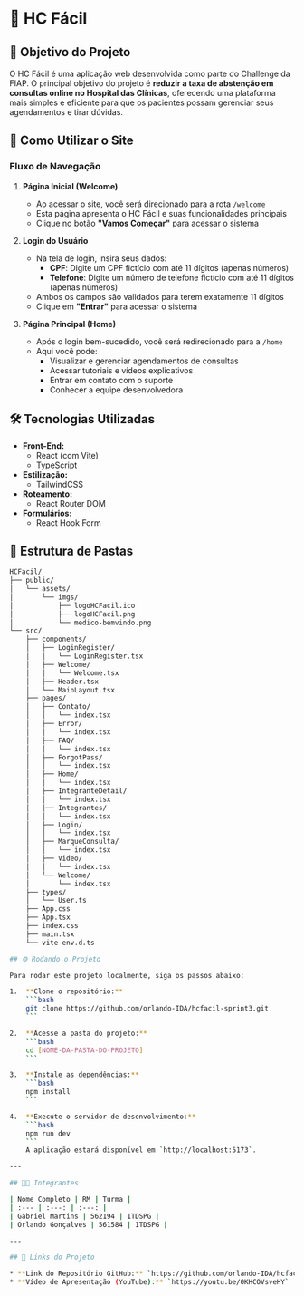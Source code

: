 # 🏥 HC Fácil

## 🎯 Objetivo do Projeto

O HC Fácil é uma aplicação web desenvolvida como parte do Challenge da FIAP. O principal objetivo do projeto é **reduzir a taxa de abstenção em consultas online no Hospital das Clínicas**, oferecendo uma plataforma mais simples e eficiente para que os pacientes possam gerenciar seus agendamentos e tirar dúvidas.

## 🚀 Como Utilizar o Site

### Fluxo de Navegação

1. **Página Inicial (Welcome)**
   - Ao acessar o site, você será direcionado para a rota `/welcome`
   - Esta página apresenta o HC Fácil e suas funcionalidades principais
   - Clique no botão **"Vamos Começar"** para acessar o sistema

2. **Login do Usuário**
   - Na tela de login, insira seus dados:
     - **CPF**: Digite um CPF fictício com até 11 dígitos (apenas números)
     - **Telefone**: Digite um número de telefone fictício com até 11 dígitos (apenas números)
   - Ambos os campos são validados para terem exatamente 11 dígitos
   - Clique em **"Entrar"** para acessar o sistema

3. **Página Principal (Home)**
   - Após o login bem-sucedido, você será redirecionado para a `/home`
   - Aqui você pode:
     - Visualizar e gerenciar agendamentos de consultas
     - Acessar tutoriais e vídeos explicativos
     - Entrar em contato com o suporte
     - Conhecer a equipe desenvolvedora

## 🛠️ Tecnologias Utilizadas

* **Front-End:**
    * React (com Vite)
    * TypeScript
* **Estilização:**
    * TailwindCSS
* **Roteamento:**
    * React Router DOM
* **Formulários:**
    * React Hook Form

## 📂 Estrutura de Pastas

```bash
HCFacil/
├── public/
│   └── assets/
│       └── imgs/
│           ├── logoHCFacil.ico
│           ├── logoHCFacil.png
│           └── medico-bemvindo.png
└── src/
    ├── components/
    │   ├── LoginRegister/
    │   │   └── LoginRegister.tsx
    │   ├── Welcome/
    │   │   └── Welcome.tsx
    │   ├── Header.tsx
    │   └── MainLayout.tsx
    ├── pages/
    │   ├── Contato/
    │   │   └── index.tsx
    │   ├── Error/
    │   │   └── index.tsx
    │   ├── FAQ/
    │   │   └── index.tsx
    │   ├── ForgotPass/
    │   │   └── index.tsx
    │   ├── Home/
    │   │   └── index.tsx
    │   ├── IntegranteDetail/
    │   │   └── index.tsx
    │   ├── Integrantes/
    │   │   └── index.tsx
    │   ├── Login/
    │   │   └── index.tsx
    │   ├── MarqueConsulta/
    │   │   └── index.tsx
    │   ├── Video/
    │   │   └── index.tsx
    │   └── Welcome/
    │       └── index.tsx
    ├── types/
    │   └── User.ts
    ├── App.css
    ├── App.tsx
    ├── index.css
    ├── main.tsx
    └── vite-env.d.ts

## ⚙️ Rodando o Projeto

Para rodar este projeto localmente, siga os passos abaixo:

1.  **Clone o repositório:**
    ```bash
    git clone https://github.com/orlando-IDA/hcfacil-sprint3.git
    ```

2.  **Acesse a pasta do projeto:**
    ```bash
    cd [NOME-DA-PASTA-DO-PROJETO]
    ```

3.  **Instale as dependências:**
    ```bash
    npm install
    ```

4.  **Execute o servidor de desenvolvimento:**
    ```bash
    npm run dev
    ```
    A aplicação estará disponível em `http://localhost:5173`.

---

## 👨‍💻 Integrantes

| Nome Completo | RM | Turma |
| :--- | :---: | :---: |
| Gabriel Martins | 562194 | 1TDSPG |
| Orlando Gonçalves | 561584 | 1TDSPG |

---

## 🔗 Links do Projeto

* **Link do Repositório GitHub:** `https://github.com/orlando-IDA/hcfacil-sprint3.git`
* **Vídeo de Apresentação (YouTube):** `https://youtu.be/0KHCOVsveHY`